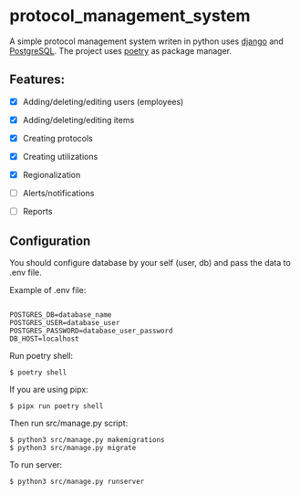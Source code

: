# protocol_management_system

A simple protocol management system writen in python uses [django](https://www.djangoproject.com/) and [PostgreSQL](https://www.postgresql.org/).
The project uses [poetry](https://python-poetry.org/) as package manager.

## Features:
 - [x] Adding/deleting/editing users (employees)
 - [x] Adding/deleting/editing items
 - [x] Creating protocols
 - [x] Creating utilizations
 - [x] Regionalization
 - [ ] Alerts/notifications
 - [ ] Reports


## Configuration
You should configure database by your self (user, db) and pass the data to .env file.

Example of .env file:

``` .env

POSTGRES_DB=database_name
POSTGRES_USER=database_user
POSTGRES_PASSWORD=database_user_password
DB_HOST=localhost

```

Run poetry shell:

```console
$ poetry shell
```

If you are using pipx:

```console
$ pipx run poetry shell
```

Then run src/manage.py script:

```console
$ python3 src/manage.py makemigrations
$ python3 src/manage.py migrate
```

To run server:

```console
$ python3 src/manage.py runserver
```
